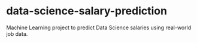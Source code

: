 # data-science-salary-prediction
Machine Learning project to predict Data Science salaries using real-world job data.
